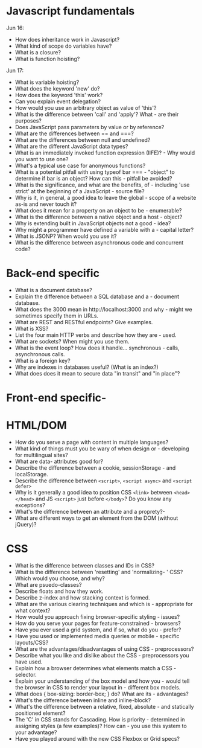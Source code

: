 # Javascript fundamentals

Jun 16:
- How does inheritance work in Javascript?
- What kind of scope do variables have?
- What is a closure?
- What is function hoisting?

Jun 17:
- What is variable hoisting?
- What does the keyword 'new' do?
- How does the keyword 'this' work?
- Can you explain event delegation?
- How would you use an arbitrary object as value of 'this'?
- What is the difference between 'call' and 'apply'? What - are their purposes?
- Does JavaScript pass parameters by value or by reference?
- What are the differences between == and ===?
- What are the differences between null and undefined?
- What are the different JavaScript data types?
- What is an immediately invoked function expression (IIFE)? - Why would you want to use one?
- What's a typical use case for anonymous functions?
- What is a potential pitfall with using typeof bar === - "object" to determine if bar is an object? How can this - pitfall be avoided?
- What is the significance, and what are the benefits, of - including 'use strict' at the beginning of a JavaScript - source file?
- Why is it, in general, a good idea to leave the global - scope of a website as-is and never touch it?
- What does it mean for a property on an object to be - enumerable?
- What is the difference between a native object and a host - object?
- Why is extending built in JavaScript objects not a good - idea?
- Why might a programmer have defined a variable with a - capital letter?
- What is JSONP? When would you use it?
- What is the difference between asynchronous code and concurrent code?

# Back-end specific

- What is a document database?
- Explain the difference between a SQL database and a - document database.
- What does the 3000 mean in http://localhost:3000 and why - might we sometimes specify them in URLs.
- What are REST and RESTful endpoints? Give examples.
- What is XSS?
- List the four main HTTP verbs and describe how they are - used.
- What are sockets? When might you use them.
- What is the event loop? How does it handle... synchronous - calls, asynchronous calls.
- What is a foreign key?
- Why are indexes in databases useful? (What is an index?)
- What does does it mean to secure data "in transit" and "in place"?

# Front-end specific- 

# HTML/DOM

- How do you serve a page with content in multiple languages?
- What kind of things must you be wary of when design or - developing for multilingual sites?
- What are data- attributes good for?
- Describe the difference between a cookie, sessionStorage - and localStorage.
- Describe the difference between `<script>`, `<script async>` and `<script defer>`
- Why is it generally a good idea to position CSS `<link>` between `<head></head>` and JS `<script>` just before `</body>`? Do you know any exceptions?
- What's the difference between an attribute and a proprety?- 
- What are different ways to get an element from the DOM (without jQuery)?

# CSS

- What is the difference between classes and IDs in CSS?
- What is the difference between 'resetting' and 'normalizing- ' CSS? Which would you choose, and why?
- What are psuedo-classes?
- Describe floats and how they work.
- Describe z-index and how stacking context is formed.
- What are the various clearing techniques and which is - appropriate for what context?
- How would you approach fixing browser-specific styling - issues?
- How do you serve your pages for feature-constrained - browsers?
- Have you ever used a grid system, and if so, what do you - prefer?
- Have you used or implemented media queries or mobile - specific layouts/CSS?
- What are the advantages/disadvantages of using CSS - preprocessors?
- Describe what you like and dislike about the CSS - preprocessors you have used.
- Explain how a browser determines what elements match a CSS - selector.
- Explain your understanding of the box model and how you - would tell the browser in CSS to render your layout in - different box models.
- What does { box-sizing: border-box; } do? What are its - advantages?
- What's the difference between inline and inline-block?
- What's the difference between a relative, fixed, absolute - and statically positioned element?
- The 'C' in CSS stands for Cascading. How is priority - determined in assigning styles (a few examples)? How can - you use this system to your advantage?
- Have you played around with the new CSS Flexbox or Grid specs?